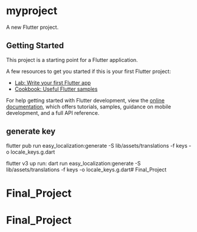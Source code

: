 # myproject

A new Flutter project.

## Getting Started

This project is a starting point for a Flutter application.

A few resources to get you started if this is your first Flutter project:

- [Lab: Write your first Flutter app](https://docs.flutter.dev/get-started/codelab)
- [Cookbook: Useful Flutter samples](https://docs.flutter.dev/cookbook)

For help getting started with Flutter development, view the
[online documentation](https://docs.flutter.dev/), which offers tutorials,
samples, guidance on mobile development, and a full API reference.
## generate key
  flutter pub run easy_localization:generate -S lib/assets/translations -f keys -o locale_keys.g.dart

  flutter v3 up run: 
  dart run easy_localization:generate -S lib/assets/translations -f keys -o locale_keys.g.dart# Final_Project
# Final_Project
# Final_Project
